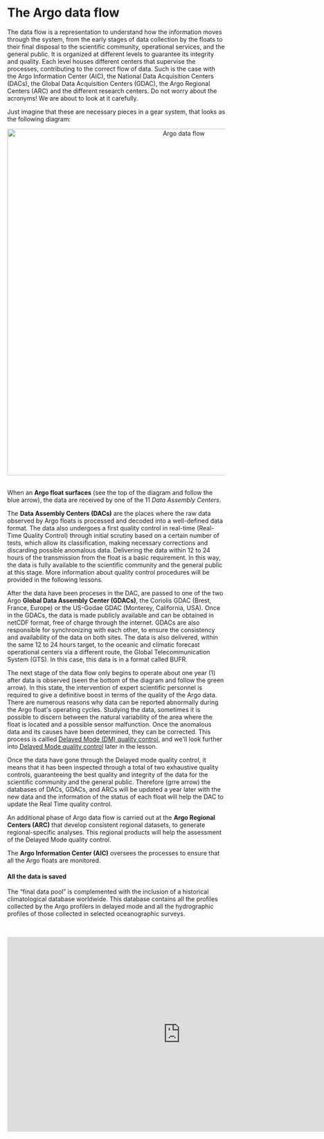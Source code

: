 #  The Argo data flow

The data flow is a representation to understand how the information moves through the system, from the early stages of data collection by the floats to their final disposal to the scientific community, operational services, and the general public. It is organized at different levels to guarantee its integrity and quality. Each level houses different centers that supervise the processes, contributing to the correct flow of data. Such is the case with the Argo Information Center (AIC), the National Data Acquisition Centers (DACs), the Global Data Acquisition Centers (GDAC), the Argo Regional Centers (ARC) and the different research centers. Do not worry about the acronyms! We are about to look at it carefully. 

Just imagine that these are necessary pieces in a gear system, that looks as the following diagram:

<center><img src="https://raw.githubusercontent.com/euroargodev/argoonlineschool/master/images/DataFlow.png" alt="Argo data flow" width="800"/></center>&nbsp;&nbsp;

When an **Argo float surfaces** (see the top of the diagram and follow the blue arrow), the data are received by one of the 11 *Data Assembly Centers*. 

The **Data Assembly Centers (DACs)** are the places where the raw data observed by Argo floats is processed and decoded into a well-defined data format. The data also undergoes a first quality control in real-time (Real-Time Quality Control) through initial scrutiny based on a certain number of tests, which allow its classification, making necessary corrections and discarding possible anomalous data.  Delivering the data within 12 to 24 hours of the transmission from the float is a basic requirement. In this way, the data is fully available to the scientific community and the general public at this stage. More information about quality control procedures will be provided in the following lessons.

After the data have been proceses in the DAC, are passed to one of the two Argo **Global Data Assembly Center (GDACs)**, the Coriolis GDAC (Brest, France, Europe) or the US-Godae GDAC (Monterey, California, USA). Once in the GDACs, the data is made publicly available and can be obtained in netCDF format, free of charge through the internet. GDACs are also responsible for synchronizing with each other, to ensure the consistency and availability of the data on both sites. The data is also delivered, within the same 12 to 24 hours target, to the oceanic and climatic forecast operational centers via a different route, the Global Telecommunication System (GTS). In this case, this data is in a format called BUFR.

The next stage of the data flow only begins to operate about one year (1) after data is observed (seen the bottom of the diagram and follow the green arrow).  In this state, the intervention of expert scientific personnel is required to give a definitive boost in terms of the quality of the Argo data. There are numerous reasons why data can be reported abnormally during the Argo float's operating cycles. Studying the data, sometimes it is possible to discern between the natural variability of the area where the float is located and a possible sensor malfunction. Once the anomalous data and its causes have been determined, they can be corrected. This process is callled <u>Delayed Mode (DM) quality control</u>, and we'll look further into [Delayed Mode quality control](https://www.euro-argo.eu/argo-online-school/Lessons/L02_TheArgoData/Chapter14_RealTimeDelayedMode.html) later in the lesson. 

Once the data have gone through the Delayed mode quality control, it means that it has been inspected through a total of two exhaustive quality controls, guaranteeing the best quality and integrity of the data for the scientific community and the general public. Therefore (grre arrow)  the databases of DACs, GDACs, and ARCs will be updated a year later with the new data and the information of the status of each float will help the DAC to update the Real Time quality control.

An additional phase of Argo data flow is carried out at the **Argo Regional Centers (ARC)** that develop consistent regional datasets, to generate regional-specific analyses. This regional products will help the assessment of the Delayed Mode quality control. 


The **Argo Information Center (AIC)** oversees the processes to ensure that all the Argo floats are monitored.


####  All the data is saved

The “final data pool” is complemented with the inclusion of a historical climatological database worldwide. This database contains all the profiles collected by the Argo profilers in delayed mode and all the hydrographic profiles of those collected in selected oceanographic surveys. 


&nbsp;&nbsp;<center><iframe width="800" height="450" src="https://drive.google.com/file/d/1zRRrZD0QI41iFbkoOZnBqoaq2yPgEQID/preview" title="The Argo Data" frameborder="0" allow="accelerometer; autoplay; clipboard-write; encrypted-media; gyroscope; picture-in-picture" allowfullscreen></iframe></center>